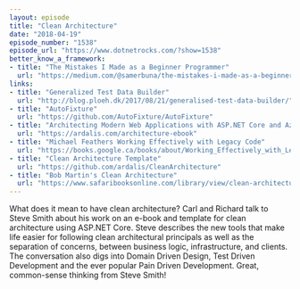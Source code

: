 ```yaml
---
layout: episode
title: "Clean Architecture"
date: "2018-04-19"
episode_number: "1538"
episode_url: "https://www.dotnetrocks.com/?show=1538"
better_know_a_framework:
- title: "The Mistakes I Made as a Beginner Programmer"
  url: "https://medium.com/@samerbuna/the-mistakes-i-made-as-a-beginner-programmer-ac8b3e54c312"
links:
- title: "Generalized Test Data Builder"
  url: "http://blog.ploeh.dk/2017/08/21/generalised-test-data-builder/"
- title: "AutoFixture"
  url: "https://github.com/AutoFixture/AutoFixture"
- title: "Architecting Modern Web Applications with ASP.NET Core and Azure"
  url: "https://ardalis.com/architecture-ebook"
- title: "Michael Feathers Working Effectively with Legacy Code"
  url: "https://books.google.ca/books/about/Working_Effectively_with_Legacy_Code.html?id=CQlRAAAAMAAJ"
- title: "Clean Architecture Template"
  url: "https://github.com/ardalis/CleanArchitecture"
- title: "Bob Martin's Clean Architecture"
  url: "https://www.safaribooksonline.com/library/view/clean-architecture-a/9780134494272/"
---
```


What does it mean to have clean architecture? Carl and Richard talk to Steve Smith about his work on an e-book and template for clean architecture using ASP.NET Core. Steve describes the new tools that make life easier for following clean architectural principals as well as the separation of concerns, between business logic, infrastructure, and clients. The conversation also digs into Domain Driven Design, Test Driven Development and the ever popular Pain Driven Development. Great, common-sense thinking from Steve Smith!
